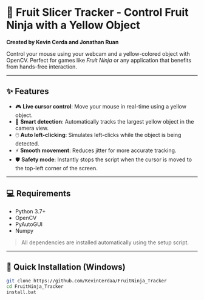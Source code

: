 # 🍌 Fruit Slicer Tracker - Control Fruit Ninja with a Yellow Object  
**Created by Kevin Cerda and Jonathan Ruan**

Control your mouse using your webcam and a yellow-colored object with OpenCV. Perfect for games like *Fruit Ninja* or any application that benefits from hands-free interaction.

---

## ✨ Features

- 🎮 **Live cursor control**: Move your mouse in real-time using a yellow object.
- 🎯 **Smart detection**: Automatically tracks the largest yellow object in the camera view.
- 🖱️ **Auto left-clicking**: Simulates left-clicks while the object is being detected.
- ⚡ **Smooth movement**: Reduces jitter for more accurate tracking.
- 🛡️ **Safety mode**: Instantly stops the script when the cursor is moved to the top-left corner of the screen.

---

## 💻 Requirements

- Python 3.7+
- OpenCV
- PyAutoGUI
- Numpy

> All dependencies are installed automatically using the setup script.

---

## 🚀 Quick Installation (Windows)

```bash
git clone https://github.com/KevinCerdaa/FruitNinja_Tracker
cd FruitNinja_Tracker
install.bat
